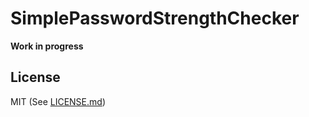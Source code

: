 # SimplePasswordStrengthChecker

**Work in progress**

## License

MIT (See [LICENSE.md](LICENSE.md))
